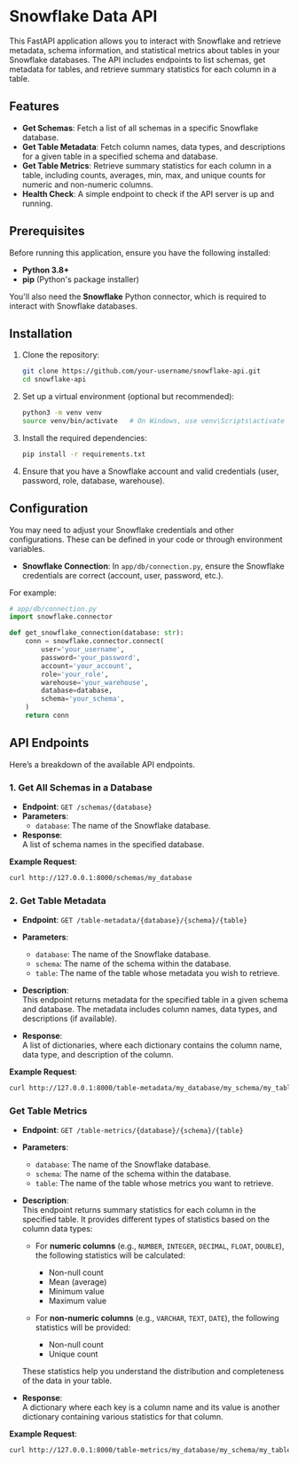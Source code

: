 # Snowflake Data API

This FastAPI application allows you to interact with Snowflake and retrieve metadata, schema information, and statistical metrics about tables in your Snowflake databases. The API includes endpoints to list schemas, get metadata for tables, and retrieve summary statistics for each column in a table.

## Features

- **Get Schemas**: Fetch a list of all schemas in a specific Snowflake database.
- **Get Table Metadata**: Fetch column names, data types, and descriptions for a given table in a specified schema and database.
- **Get Table Metrics**: Retrieve summary statistics for each column in a table, including counts, averages, min, max, and unique counts for numeric and non-numeric columns.
- **Health Check**: A simple endpoint to check if the API server is up and running.

## Prerequisites

Before running this application, ensure you have the following installed:

- **Python 3.8+**
- **pip** (Python's package installer)

You'll also need the **Snowflake** Python connector, which is required to interact with Snowflake databases.

## Installation

1. Clone the repository:

    ```bash
    git clone https://github.com/your-username/snowflake-api.git
    cd snowflake-api
    ```

2. Set up a virtual environment (optional but recommended):

    ```bash
    python3 -m venv venv
    source venv/bin/activate   # On Windows, use venv\Scripts\activate
    ```

3. Install the required dependencies:

    ```bash
    pip install -r requirements.txt
    ```

4. Ensure that you have a Snowflake account and valid credentials (user, password, role, database, warehouse).

## Configuration

You may need to adjust your Snowflake credentials and other configurations. These can be defined in your code or through environment variables.

- **Snowflake Connection**: In `app/db/connection.py`, ensure the Snowflake credentials are correct (account, user, password, etc.).

For example:
```python
# app/db/connection.py
import snowflake.connector

def get_snowflake_connection(database: str):
    conn = snowflake.connector.connect(
        user='your_username',
        password='your_password',
        account='your_account',
        role='your_role',
        warehouse='your_warehouse',
        database=database,
        schema='your_schema',
    )
    return conn
```

## API Endpoints

Here’s a breakdown of the available API endpoints.

### 1. **Get All Schemas in a Database**
- **Endpoint**: `GET /schemas/{database}`
- **Parameters**:  
    - `database`: The name of the Snowflake database.
- **Response**:  
    A list of schema names in the specified database.

**Example Request**:

```bash
curl http://127.0.0.1:8000/schemas/my_database
```

### 2. Get Table Metadata
- **Endpoint**: `GET /table-metadata/{database}/{schema}/{table}`
- **Parameters**:
  - `database`: The name of the Snowflake database.
  - `schema`: The name of the schema within the database.
  - `table`: The name of the table whose metadata you wish to retrieve.

- **Description**:  
  This endpoint returns metadata for the specified table in a given schema and database. The metadata includes column names, data types, and descriptions (if available).

- **Response**:  
  A list of dictionaries, where each dictionary contains the column name, data type, and description of the column.

**Example Request**:

```bash
curl http://127.0.0.1:8000/table-metadata/my_database/my_schema/my_table
```

### Get Table Metrics
- **Endpoint**: `GET /table-metrics/{database}/{schema}/{table}`
- **Parameters**:
  - `database`: The name of the Snowflake database.
  - `schema`: The name of the schema within the database.
  - `table`: The name of the table whose metrics you want to retrieve.

- **Description**:  
  This endpoint returns summary statistics for each column in the specified table. It provides different types of statistics based on the column data types:

  - For **numeric columns** (e.g., `NUMBER`, `INTEGER`, `DECIMAL`, `FLOAT`, `DOUBLE`), the following statistics will be calculated:
    - Non-null count
    - Mean (average)
    - Minimum value
    - Maximum value

  - For **non-numeric columns** (e.g., `VARCHAR`, `TEXT`, `DATE`), the following statistics will be provided:
    - Non-null count
    - Unique count

  These statistics help you understand the distribution and completeness of the data in your table.

- **Response**:  
  A dictionary where each key is a column name and its value is another dictionary containing various statistics for that column.

**Example Request**:

```bash
curl http://127.0.0.1:8000/table-metrics/my_database/my_schema/my_table

